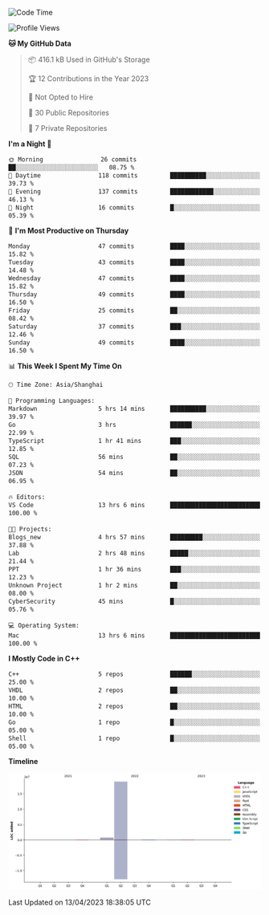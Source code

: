 <!--START_SECTION:waka-->
![Code Time](http://img.shields.io/badge/Code%20Time-13%20hrs%206%20mins-blue)

![Profile Views](http://img.shields.io/badge/Profile%20Views-42-blue)

**🐱 My GitHub Data** 

> 📦 416.1 kB Used in GitHub's Storage 
 > 
> 🏆 12 Contributions in the Year 2023
 > 
> 🚫 Not Opted to Hire
 > 
> 📜 30 Public Repositories 
 > 
> 🔑 7 Private Repositories 
 > 
**I'm a Night 🦉** 

```text
🌞 Morning                26 commits          ██░░░░░░░░░░░░░░░░░░░░░░░   08.75 % 
🌆 Daytime                118 commits         ██████████░░░░░░░░░░░░░░░   39.73 % 
🌃 Evening                137 commits         ████████████░░░░░░░░░░░░░   46.13 % 
🌙 Night                  16 commits          █░░░░░░░░░░░░░░░░░░░░░░░░   05.39 % 
```
📅 **I'm Most Productive on Thursday** 

```text
Monday                   47 commits          ████░░░░░░░░░░░░░░░░░░░░░   15.82 % 
Tuesday                  43 commits          ████░░░░░░░░░░░░░░░░░░░░░   14.48 % 
Wednesday                47 commits          ████░░░░░░░░░░░░░░░░░░░░░   15.82 % 
Thursday                 49 commits          ████░░░░░░░░░░░░░░░░░░░░░   16.50 % 
Friday                   25 commits          ██░░░░░░░░░░░░░░░░░░░░░░░   08.42 % 
Saturday                 37 commits          ███░░░░░░░░░░░░░░░░░░░░░░   12.46 % 
Sunday                   49 commits          ████░░░░░░░░░░░░░░░░░░░░░   16.50 % 
```


📊 **This Week I Spent My Time On** 

```text
🕑︎ Time Zone: Asia/Shanghai

💬 Programming Languages: 
Markdown                 5 hrs 14 mins       ██████████░░░░░░░░░░░░░░░   39.97 % 
Go                       3 hrs               ██████░░░░░░░░░░░░░░░░░░░   22.99 % 
TypeScript               1 hr 41 mins        ███░░░░░░░░░░░░░░░░░░░░░░   12.85 % 
SQL                      56 mins             ██░░░░░░░░░░░░░░░░░░░░░░░   07.23 % 
JSON                     54 mins             ██░░░░░░░░░░░░░░░░░░░░░░░   06.95 % 

🔥 Editors: 
VS Code                  13 hrs 6 mins       █████████████████████████   100.00 % 

🐱‍💻 Projects: 
Blogs_new                4 hrs 57 mins       █████████░░░░░░░░░░░░░░░░   37.88 % 
Lab                      2 hrs 48 mins       █████░░░░░░░░░░░░░░░░░░░░   21.44 % 
PPT                      1 hr 36 mins        ███░░░░░░░░░░░░░░░░░░░░░░   12.23 % 
Unknown Project          1 hr 2 mins         ██░░░░░░░░░░░░░░░░░░░░░░░   08.00 % 
CyberSecurity            45 mins             █░░░░░░░░░░░░░░░░░░░░░░░░   05.76 % 

💻 Operating System: 
Mac                      13 hrs 6 mins       █████████████████████████   100.00 % 
```

**I Mostly Code in C++** 

```text
C++                      5 repos             ██████░░░░░░░░░░░░░░░░░░░   25.00 % 
VHDL                     2 repos             ██░░░░░░░░░░░░░░░░░░░░░░░   10.00 % 
HTML                     2 repos             ██░░░░░░░░░░░░░░░░░░░░░░░   10.00 % 
Go                       1 repo              █░░░░░░░░░░░░░░░░░░░░░░░░   05.00 % 
Shell                    1 repo              █░░░░░░░░░░░░░░░░░░░░░░░░   05.00 % 
```



**Timeline**

![Lines of Code chart](https://raw.githubusercontent.com/xkz0777/xkz0777/master/assets/bar_graph.png)


 Last Updated on 13/04/2023 18:38:05 UTC
<!--END_SECTION:waka-->
